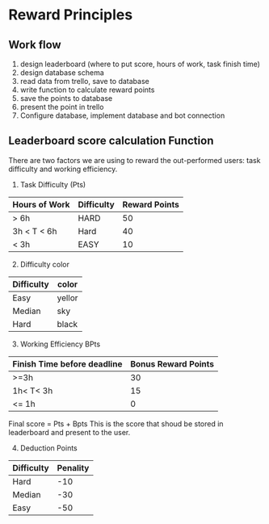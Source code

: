 # Reward Principles 
## Work flow
1. design leaderboard (where to put score, hours of work, task finish time) 
2. design database schema 
3. read data from trello, save to database 
4. write function to calculate reward points 
5. save the points to database 
6. present the point in trello
7. Configure database, implement database and bot connection

## Leaderboard score calculation Function

There are two factors we are using to reward the out-performed users: task difficulty and working efficiency.
1. Task Difficulty (Pts)

|Hours of Work | Difficulty | Reward Points 
|--- | --- |---
|> 6h | HARD |50
|3h < T < 6h | Hard | 40
|< 3h | EASY|10

2. Difficulty color

|Difficulty | color
|---|---
|Easy |yellor
|Median |sky
|Hard |black

3. Working Efficiency BPts

|Finish Time before deadline | Bonus Reward Points
|--- | ---
|>=3h | 30
|1h< T< 3h | 15
|<= 1h | 0

Final score = Pts + Bpts
This is the score that shoud be stored in leaderboard and present to the user.

4. Deduction Points

|Difficulty| Penality 
|--- | --- 
| Hard | -10 
| Median | -30
| Easy | -50 
